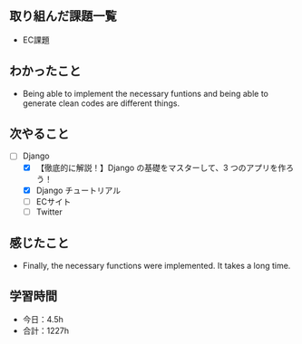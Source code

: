 ## 取り組んだ課題一覧
- EC課題   

## わかったこと
- Being able to implement the necessary funtions and being able to generate clean codes are different things.

## 次やること
- [ ] Django
   - [x] 【徹底的に解説！】Django の基礎をマスターして、3 つのアプリを作ろう！
   - [x] Django チュートリアル
   - [ ] ECサイト
   - [ ] Twitter

## 感じたこと
- Finally, the necessary functions were implemented. It takes a long time.

## 学習時間

- 今日：4.5h
- 合計：1227h